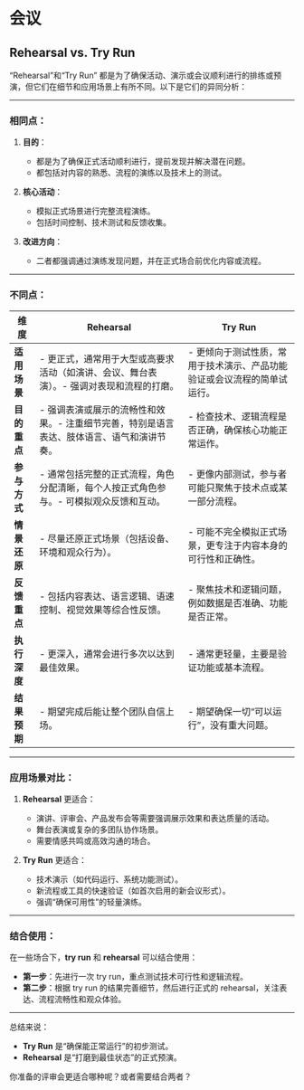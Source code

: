 # 会议

## Rehearsal vs. Try Run

“Rehearsal”和“Try Run” 都是为了确保活动、演示或会议顺利进行的排练或预演，但它们在细节和应用场景上有所不同。以下是它们的异同分析：

---

### **相同点**：

1. **目的**：
    
    - 都是为了确保正式活动顺利进行，提前发现并解决潜在问题。
    - 都包括对内容的熟悉、流程的演练以及技术上的测试。
2. **核心活动**：
    
    - 模拟正式场景进行完整流程演练。
    - 包括时间控制、技术测试和反馈收集。
3. **改进方向**：
    
    - 二者都强调通过演练发现问题，并在正式场合前优化内容或流程。

---

### **不同点**：

|**维度**|**Rehearsal**|**Try Run**|
|---|---|---|
|**适用场景**|- 更正式，通常用于大型或高要求活动（如演讲、会议、舞台表演）。- 强调对表现和流程的打磨。|- 更倾向于测试性质，常用于技术演示、产品功能验证或会议流程的简单试运行。|
|**目的重点**|- 强调表演或展示的流畅性和效果。- 注重细节完善，特别是语言表达、肢体语言、语气和演讲节奏。|- 检查技术、逻辑流程是否正确，确保核心功能正常运作。|
|**参与方式**|- 通常包括完整的正式流程，角色分配清晰，每个人按正式角色参与。- 可模拟观众反馈和互动。|- 更像内部测试，参与者可能只聚焦于技术点或某一部分流程。|
|**情景还原**|- 尽量还原正式场景（包括设备、环境和观众行为）。|- 可能不完全模拟正式场景，更专注于内容本身的可行性和正确性。|
|**反馈重点**|- 包括内容表达、语言逻辑、语速控制、视觉效果等综合性反馈。|- 聚焦技术和逻辑问题，例如数据是否准确、功能是否正常。|
|**执行深度**|- 更深入，通常会进行多次以达到最佳效果。|- 通常更轻量，主要是验证功能或基本流程。|
|**结果预期**|- 期望完成后能让整个团队自信上场。|- 期望确保一切“可以运行”，没有重大问题。|

---

### **应用场景对比**：

1. **Rehearsal** 更适合：
    
    - 演讲、评审会、产品发布会等需要强调展示效果和表达质量的活动。
    - 舞台表演或复杂的多团队协作场景。
    - 需要情感共鸣或高效沟通的场合。
2. **Try Run** 更适合：
    
    - 技术演示（如代码运行、系统功能测试）。
    - 新流程或工具的快速验证（如首次启用的新会议形式）。
    - 强调“确保可用性”的轻量演练。

---

### **结合使用**：

在一些场合下，**try run** 和 **rehearsal** 可以结合使用：

- **第一步**：先进行一次 try run，重点测试技术可行性和逻辑流程。
- **第二步**：根据 try run 的结果完善细节，然后进行正式的 rehearsal，关注表达、流程流畅性和观众体验。

---

总结来说：

- **Try Run** 是“确保能正常运行”的初步测试。
- **Rehearsal** 是“打磨到最佳状态”的正式预演。

你准备的评审会更适合哪种呢？或者需要结合两者？
